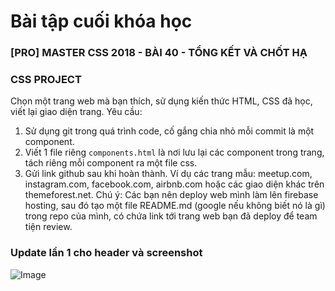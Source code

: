 # Bài tập cuối khóa học 
### [PRO] MASTER CSS 2018 - BÀI 40 - TỔNG KẾT VÀ CHỐT HẠ

### CSS PROJECT
Chọn một trang web mà bạn thích, sử dụng kiến thức HTML, CSS đã học, viết lại giao diện trang. 
Yêu cầu: 
1. Sử dụng git trong quá trình code, cố gắng chia nhỏ mỗi commit là một component. 
2. Viết 1 file riêng `components.html` là nơi lưu lại các component trong trang, tách riêng mỗi component ra một file css. 
3. Gửi link github sau khi hoàn thành. 
Ví dụ các trang mẫu: meetup.com, instagram.com, facebook.com, airbnb.com hoặc các giao diện khác trên themeforest.net. Chú ý: Các bạn nên deploy web mình làm lên firebase hosting, sau đó tạo một file README.md (google nếu không biết nó là gì) trong repo của mình, có chứa link tới trang web bạn đã deploy để team tiện review.

### Update lần 1 cho header và screenshot
![Image](/screnshots/Screenshot-at-Jun-18-23-23-16-header.png)
